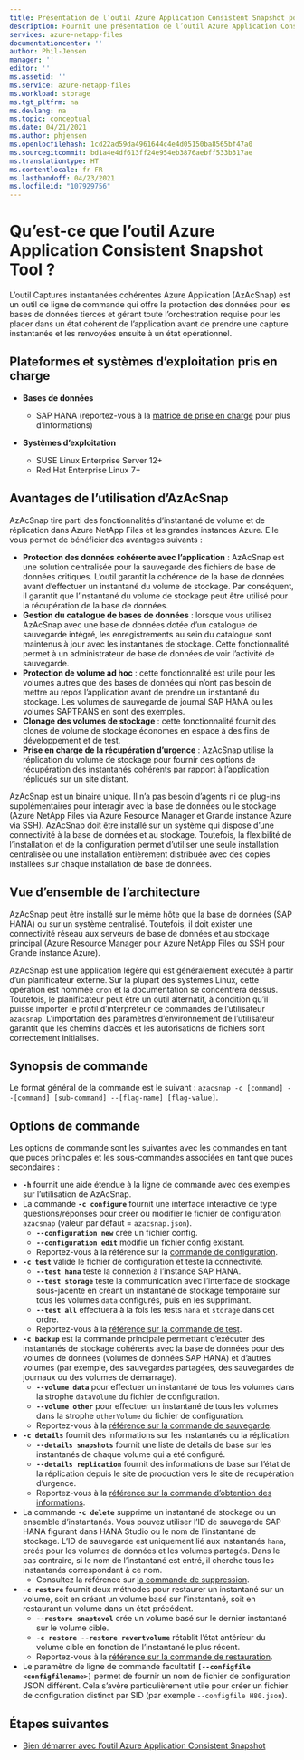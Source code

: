 ```yaml
---
title: Présentation de l’outil Azure Application Consistent Snapshot pour Azure NetApp Files | Microsoft Docs
description: Fournit une présentation de l’outil Azure Application Consistent Snapshot avec Azure NetApp Files.
services: azure-netapp-files
documentationcenter: ''
author: Phil-Jensen
manager: ''
editor: ''
ms.assetid: ''
ms.service: azure-netapp-files
ms.workload: storage
ms.tgt_pltfrm: na
ms.devlang: na
ms.topic: conceptual
ms.date: 04/21/2021
ms.author: phjensen
ms.openlocfilehash: 1cd22ad59da4961644c4e4d05150ba8565bf47a0
ms.sourcegitcommit: bd1a4e4df613ff24e954eb3876aebff533b317ae
ms.translationtype: HT
ms.contentlocale: fr-FR
ms.lasthandoff: 04/23/2021
ms.locfileid: "107929756"
---
```

# <a name="what-is-azure-application-consistent-snapshot-tool"></a>Qu’est-ce que l’outil Azure Application Consistent Snapshot Tool ?

L’outil Captures instantanées cohérentes Azure Application (AzAcSnap) est un outil de ligne de commande qui offre la protection des données pour les bases de données tierces et gérant toute l’orchestration requise pour les placer dans un état cohérent de l’application avant de prendre une capture instantanée et les renvoyées ensuite à un état opérationnel.

## <a name="supported-platforms-and-os"></a>Plateformes et systèmes d’exploitation pris en charge

- **Bases de données**
  - SAP HANA (reportez-vous à la [matrice de prise en charge](azacsnap-get-started.md#snapshot-support-matrix-from-sap) pour plus d’informations)

- **Systèmes d’exploitation**
  - SUSE Linux Enterprise Server 12+
  - Red Hat Enterprise Linux 7+

## <a name="benefits-of-using-azacsnap"></a>Avantages de l’utilisation d’AzAcSnap

AzAcSnap tire parti des fonctionnalités d’instantané de volume et de réplication dans Azure NetApp Files et les grandes instances Azure.  Elle vous permet de bénéficier des avantages suivants :

- **Protection des données cohérente avec l’application** : AzAcSnap est une solution centralisée pour la sauvegarde des fichiers de base de données critiques. L’outil garantit la cohérence de la base de données avant d’effectuer un instantané du volume de stockage. Par conséquent, il garantit que l’instantané du volume de stockage peut être utilisé pour la récupération de la base de données.
- **Gestion du catalogue de bases de données** : lorsque vous utilisez AzAcSnap avec une base de données dotée d’un catalogue de sauvegarde intégré, les enregistrements au sein du catalogue sont maintenus à jour avec les instantanés de stockage.  Cette fonctionnalité permet à un administrateur de base de données de voir l’activité de sauvegarde.
- **Protection de volume ad hoc** : cette fonctionnalité est utile pour les volumes autres que des bases de données qui n’ont pas besoin de mettre au repos l’application avant de prendre un instantané du stockage.  Les volumes de sauvegarde de journal SAP HANA ou les volumes SAPTRANS en sont des exemples.
- **Clonage des volumes de stockage** : cette fonctionnalité fournit des clones de volume de stockage économes en espace à des fins de développement et de test.
- **Prise en charge de la récupération d’urgence** : AzAcSnap utilise la réplication du volume de stockage pour fournir des options de récupération des instantanés cohérents par rapport à l’application répliqués sur un site distant.

AzAcSnap est un binaire unique.  Il n’a pas besoin d’agents ni de plug-ins supplémentaires pour interagir avec la base de données ou le stockage (Azure NetApp Files via Azure Resource Manager et Grande instance Azure via SSH).  AzAcSnap doit être installé sur un système qui dispose d’une connectivité à la base de données et au stockage.  Toutefois, la flexibilité de l’installation et de la configuration permet d’utiliser une seule installation centralisée ou une installation entièrement distribuée avec des copies installées sur chaque installation de base de données.

## <a name="architecture-overview"></a>Vue d’ensemble de l’architecture

AzAcSnap peut être installé sur le même hôte que la base de données (SAP HANA) ou sur un système centralisé.  Toutefois, il doit exister une connectivité réseau aux serveurs de base de données et au stockage principal (Azure Resource Manager pour Azure NetApp Files ou SSH pour Grande instance Azure).

AzAcSnap est une application légère qui est généralement exécutée à partir d’un planificateur externe.  Sur la plupart des systèmes Linux, cette opération est nommée `cron` et la documentation se concentrera dessus.  Toutefois, le planificateur peut être un outil alternatif, à condition qu’il puisse importer le profil d’interpréteur de commandes de l’utilisateur `azacsnap`.  L’importation des paramètres d’environnement de l’utilisateur garantit que les chemins d’accès et les autorisations de fichiers sont correctement initialisés.

## <a name="command-synopsis"></a>Synopsis de commande

Le format général de la commande est le suivant : `azacsnap -c [command] --[command] [sub-command] --[flag-name] [flag-value]`.

## <a name="command-options"></a>Options de commande

Les options de commande sont les suivantes avec les commandes en tant que puces principales et les sous-commandes associées en tant que puces secondaires :

- **`-h`** fournit une aide étendue à la ligne de commande avec des exemples sur l’utilisation de AzAcSnap.
- La commande **`-c configure`** fournit une interface interactive de type questions/réponses pour créer ou modifier le fichier de configuration `azacsnap` (valeur par défaut = `azacsnap.json`).
  - **`--configuration new`** crée un fichier config.
  - **`--configuration edit`** modifie un fichier config existant.
  - Reportez-vous à la référence sur la [commande de configuration](azacsnap-cmd-ref-configure.md).
- **`-c test`** valide le fichier de configuration et teste la connectivité.
  - **`--test hana`** teste la connexion à l’instance SAP HANA.
  - **`--test storage`** teste la communication avec l’interface de stockage sous-jacente en créant un instantané de stockage temporaire sur tous les volumes `data` configurés, puis en les supprimant.
  - **`--test all`** effectuera à la fois les tests `hana` et `storage` dans cet ordre.
  - Reportez-vous à la [référence sur la commande de test](azacsnap-cmd-ref-test.md).
- **`-c backup`** est la commande principale permettant d’exécuter des instantanés de stockage cohérents avec la base de données pour des volumes de données (volumes de données SAP HANA) et d’autres volumes (par exemple, des sauvegardes partagées, des sauvegardes de journaux ou des volumes de démarrage).
  - **`--volume data`** pour effectuer un instantané de tous les volumes dans la strophe `dataVolume` du fichier de configuration.
  - **`--volume other`** pour effectuer un instantané de tous les volumes dans la strophe `otherVolume` du fichier de configuration.
  - Reportez-vous à la [référence sur la commande de sauvegarde](azacsnap-cmd-ref-backup.md).
- **`-c details`** fournit des informations sur les instantanés ou la réplication.
  - **`--details snapshots`** fournit une liste de détails de base sur les instantanés de chaque volume qui a été configuré.
  - **`--details replication`** fournit des informations de base sur l’état de la réplication depuis le site de production vers le site de récupération d’urgence.
  - Reportez-vous à la [référence sur la commande d’obtention des informations](azacsnap-cmd-ref-details.md).
- La commande **`-c delete`** supprime un instantané de stockage ou un ensemble d’instantanés. Vous pouvez utiliser l’ID de sauvegarde SAP HANA figurant dans HANA Studio ou le nom de l’instantané de stockage. L’ID de sauvegarde est uniquement lié aux instantanés `hana`, créés pour les volumes de données et les volumes partagés. Dans le cas contraire, si le nom de l’instantané est entré, il cherche tous les instantanés correspondant à ce nom.
  - Consultez la référence sur [la commande de suppression](azacsnap-cmd-ref-delete.md).
- **`-c restore`** fournit deux méthodes pour restaurer un instantané sur un volume, soit en créant un volume basé sur l’instantané, soit en restaurant un volume dans un état précédent.
  - **`--restore snaptovol`** crée un volume basé sur le dernier instantané sur le volume cible.
  - **`-c restore --restore revertvolume`** rétablit l’état antérieur du volume cible en fonction de l’instantané le plus récent.
  - Reportez-vous à la [référence sur la commande de restauration](azacsnap-cmd-ref-restore.md).
- Le paramètre de ligne de commande facultatif **`[--configfile <configfilename>]`** permet de fournir un nom de fichier de configuration JSON différent.  Cela s’avère particulièrement utile pour créer un fichier de configuration distinct par SID (par exemple `--configfile H80.json`).

## <a name="next-steps"></a>Étapes suivantes

- [Bien démarrer avec l’outil Azure Application Consistent Snapshot](azacsnap-get-started.md)
